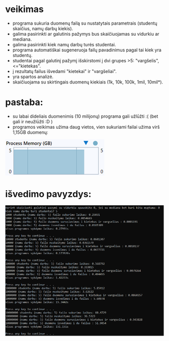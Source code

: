 # veikimas
- programa sukuria duomenų failą su nustatytais parametrais (studentų skaičius, namų darbų kiekis).
- galima pasirinkti ar galutinis pažymys bus skaičiuojamas su vidurkiu ar mediana.
- galima pasirinkti kiek namų darbų turės studentai.
- programa automatiškai sugeneruoja failų pavadinimus pagal tai kiek yra studentų.
- studentai pagal galutinį pažymį išskirstomi į dvi grupes >5: "vargšelis", <="kietekas".
- į rezultatų failus išvedami "kietekai" ir "vargšeliai".
- yra spartos analizė.
- skaičiuojama su skirtingais duomenų kiekiais (1k, 10k, 100k, 1mil, 10mil*).

# pastaba:
- su labai dideliais duomenimis (10 milijonų) programa gali užlūžti :( (bet gali ir neužlūžti :D )
- programos veikimas užima daug vietos, vien sukuriami failai užima virš 1,15GB duomenų:

![alt text](atmintis.png)


# išvedimo pavyzdys:
![alt text](laikas.png)
